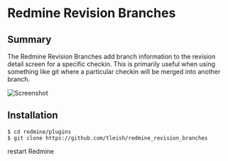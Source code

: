 # Redmine Revision Branches

## Summary

The Redmine Revision Branches add branch information to the revision detail screen for a specific checkin.  This is primarily useful when using something like git where a particular checkin will be merged into another branch.

![Screenshot](https://raw.githubusercontent.com/tleish/redmine_revision_branches/master/screenshot.png)

## Installation

```
$ cd redmine/plugins
$ git clone https://github.com/tleish/redmine_revision_branches
```

restart Redmine